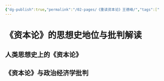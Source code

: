 ```yaml
---
{"dg-publish":true,"permalink":"/02-pages/《重读资本论》王德峰/","tags":["personal/blog"]}
---
```


# 《资本论》的思想史地位与批判解读
## 人类思想史上的《资本论》

## 《资本论》与政治经济学批判
